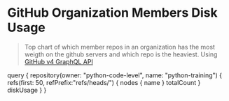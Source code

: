 # GitHub Organization Members Disk Usage

> Top chart of which member repos in an organization has the most weigth on the github servers and which repo is the heaviest. Using [GitHub v4 GraphQL API](https://developer.github.com/v4/)


query { 
  repository(owner: "python-code-level", name: "python-training") {
    refs(first: 50, refPrefix:"refs/heads/") {
      nodes {
        name
      }
      totalCount
    }
    diskUsage
  }
}


